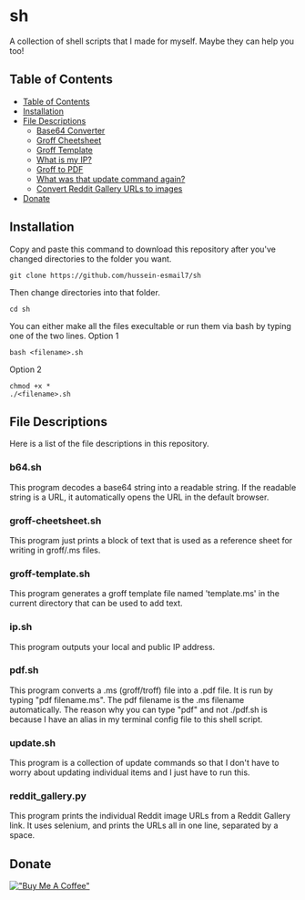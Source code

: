 # sh
A collection of shell scripts that I made for myself. Maybe they can help you too!

## Table of Contents
- [Table of Contents](#table-of-contents)
- [Installation](#Installation)
- [File Descriptions](#file-descriptions)
	- [Base64 Converter](#b64.sh)
	- [Groff Cheetsheet](#groff-cheetsheet.sh)
	- [Groff Template](#groff-template.sh)
	- [What is my IP?](#ip.sh)
	- [Groff to PDF](#pdf.sh)
	- [What was that update command again?](#update.sh)
    - [Convert Reddit Gallery URLs to images](#reddit_gallery.py)
- [Donate](#donate)

## Installation
Copy and paste this command to download this repository after you've changed directories to the folder you want.
```
git clone https://github.com/hussein-esmail7/sh
```
Then change directories into that folder.
```
cd sh
```
You can either make all the files execultable or run them via bash by typing one of the two lines.
Option 1
```
bash <filename>.sh
```
Option 2
```
chmod +x *
./<filename>.sh
```

## File Descriptions
Here is a list of the file descriptions in this repository.

### b64.sh
This program decodes a base64 string into a readable string. If the readable string is a URL, it automatically opens the URL in the default browser.

### groff-cheetsheet.sh
This program just prints a block of text that is used as a reference sheet for writing in groff/.ms files.

### groff-template.sh
This program generates a groff template file named 'template.ms' in the current directory that can be used to add text.

### ip.sh
This program outputs your local and public IP address.

### pdf.sh
This program converts a .ms (groff/troff) file into a .pdf file. It is run by typing "pdf filename.ms". The pdf filename is the .ms filename automatically. The reason why you can type "pdf" and not ./pdf.sh is because I have an alias in my terminal config file to this shell script.

### update.sh
This program is a collection of update commands so that I don't have to worry about updating individual items and I just have to run this.

### reddit_gallery.py
This program prints the individual Reddit image URLs from a Reddit Gallery link. It uses selenium, and prints the URLs all in one line, separated by a space.

## Donate
[!["Buy Me A Coffee"](https://www.buymeacoffee.com/assets/img/custom_images/orange_img.png)](https://www.buymeacoffee.com/husseinesmail)